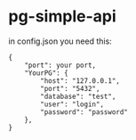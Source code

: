 # pg-simple-api
in config.json you need this:  

    {
        "port": your port,
        "YourPG": {
            "host": "127.0.0.1",
            "port": "5432",
            "database": "test",
            "user": "login",
            "password": "password" 
        },
    }
